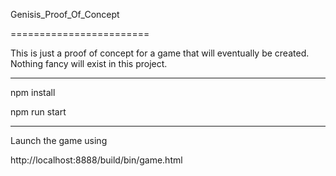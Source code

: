 Genisis_Proof_Of_Concept

========================

This is just a proof of concept for a game that will eventually be created. Nothing fancy will exist in this project.

------------------------

npm install

npm run start

------------------------

Launch the game using

http://localhost:8888/build/bin/game.html